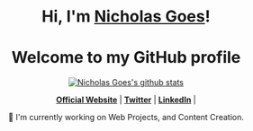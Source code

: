 <h1 align="center">Hi, I'm <a href="#">Nicholas Goes</a>!</h1>
<h1 align="center">Welcome to my GitHub profile</h1>

<p align="center">
  <a href="https://github.com/Nicholas-Goes"><img src="https://github-readme-stats.vercel.app/api?username=Nicholas-Goes&hide_border=true&show_icons=true&theme=vue" alt="Nicholas Goes's github stats"></a>
</p>

<p align="center">
  <strong><a href="#">Official Website</a></strong> |
  <strong><a href="https://twitter.com/NicholasGoes">Twitter</a></strong> |
  <strong><a href="https://www.linkedin.com/in/nicholas-goes-0aab63210">LinkedIn</a></strong> |
</p>

<p align="center">💚 I'm currently working on Web Projects, and Content Creation.</p>
